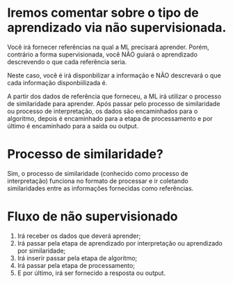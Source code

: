 # Iremos comentar sobre o tipo de aprendizado via não supervisionada.

Você irá fornecer referências na qual a ML precisará aprender. Porém, contrário a forma supervisionada, você NÃO guiará o aprendizado descrevendo o que cada referência seria.

Neste caso, você é irá disponbilizar a informação e NÃO descrevará o que cada informação disponbiilizada é.

A partir dos dados de referência que forneceu, a ML irá utilizar o processo de similaridade para aprender. Após passar pelo processo de similaridade ou processo de interpretação, os dados são encaminhados para o algoritmo, depois é encaminhado para a etapa de processamento e por último é encaminhado para a saída ou output.

# Processo de similaridade?

Sim, o processo de similaridade (conhecido como processo de interpretação) funciona no formato de processar e ir coletando similaridades entre as informações fornecidas como referências.

# Fluxo de não supervisionado

1. Irá receber os dados que deverá aprender;
2. Irá passar pela etapa de aprendizado por interpretação ou aprendizado por similaridade;
3. Irá inserir passar pela etapa de algoritmo;
4. Irá passar pela etapa de processamento;
5. E por último, irá ser fornecido a resposta ou output.

